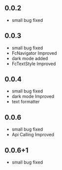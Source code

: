 ## 0.0.2

* small bug fixed

## 0.0.3

* small bug fixed
* FcNavigator Improved
* dark mode added
* FcTextStyle Improved

## 0.0.4
 
 * small bug fixed
 * dark mode Improved
 * text formatter

## 0.0.6
 
 * small bug fixed
 * Api Calling Improved
 
## 0.0.6+1
 
 * small bug fixed